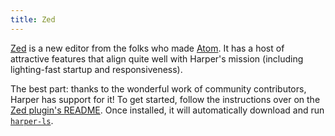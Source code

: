 ```yaml
---
title: Zed
---
```


[Zed](https://zed.dev) is a new editor from the folks who made [Atom](https://atom-editor.cc/).
It has a host of attractive features that align quite well with Harper's mission (including lighting-fast startup and responsiveness).

The best part: thanks to the wonderful work of community contributors, Harper has support for it!
To get started, follow the instructions over on the [Zed plugin's README](https://github.com/Stef16Robbe/harper_zed).
Once installed, it will automatically download and run [`harper-ls`](/docs/integrations/language-server).
